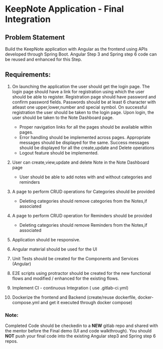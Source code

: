
# KeepNote Application - Final Integration

## Problem Statement

Build the KeepNote application with Angular as the frontend using APIs developed through Spring Boot.
Angular Step 3 and Spring step 6 code can be reused and enhanced for this Step.


## Requirements:

1. On launching the application the user should get the login page. The login page should have a link for registration using which the user should be able to register. Registration page should have password and confirm password fields. Passwords should be at least 6 character with atleast one upper,lower,number and special symbol. On successful registration the user should be taken to the login page. Upon login, the user should be taken to the Note Dashboard page.
    - Proper navigation links for all the pages should be available within pages.
    - Error handling should be implemented across pages. Appropriate messages should be displayed for the same. Success messages should be displayed for all the create,update and Delete operations
    - Logout feature should be implemented.

2. User can create,view,update and delete Note in the Note Dashboard page
    - User should be able to add notes with and without categories and reminders

3. A page to perform CRUD operations for Categories should be provided
    - Deleting categories should remove categories from the Notes,if associated

4. A page to perform CRUD operation for Reminders should be provided
    - Deleting categories should remove Reminders from the Notes,if associated

5. Application should be responsive.

6. Angular material should be used for the UI

7. Unit Tests should be created for the Components and Services (Angular)

8. E2E scripts using protractor should be created for the new functional flows and modified / enhanced for the existing flows.

9. Implement CI - continuous Integration ( use .gitlab-ci.yml)

10. Dockerize the frontend and Backend (create/reuse dockerfile, docker-compose.yml and get it executed through docker compose)

### Note: 

Completed Code should be checkedin to a **NEW**  gitlab repo and shared with the mentor before the Final demo (UI and code walkthrough). You should **NOT** push your final code into the existing Angular step3 and Spring step 6 repos.


